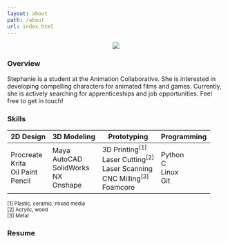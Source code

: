 ```yaml
---
layout: about
path: /about
url: index.html
---
```

<center><img src="{{ site.baseurl }}/files/pics/me_small.jpg" style="max-width:50%"></center>

### Overview
Stephanie is a student at the Animation Collaborative. She is interested in developing compelling characters for animated films and games. Currently, she is actively searching for apprenticeships and job opportunities. Feel free to get in touch!     

### Skills
<table align="center">
  <thead>
    <tr>
      <th scope="column">2D Design</th>
      <th scope="column">3D Modeling</th>
      <th scope="column">Prototyping</th>
      <th scope="column">Programming</th>
    </tr>
  </thead>
  <tbody>
    <tr>
      <td>Procreate<br> Krita<br> Oil Paint<br> Pencil</td>
      <td>Maya<br> AutoCAD<br> SolidWorks<br> NX<br> Onshape</td>
      <td>3D Printing<sup>[1]</sup><br>
          Laser Cutting<sup>[2]</sup><br>
          Laser Scanning<br>
          CNC Milling<sup>[3]</sup><br>
          Foamcore</td>
      <td>Python<br> C<br> Linux<br> Git</td>
    </tr>
  </tbody>
</table>

<sup>
  [1] Plastic, ceramic, mixed media<br>
  [2] Acrylic, wood<br>
  [3] Metal
</sup>

### Resume
  <a href="/art/files/docs/ChangStephanie_PA_Resume.pdf">
  <i class="fas fa-file-download fa-4x"></i>
  </a>
